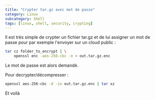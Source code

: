 ```yaml
---
title: "Crypter tar.gz avec mot de passe"
category: Linux
subcategory: Shell
tags: [linux, shell, security, crypting]
---
```

Il est très simple de crypter un fichier tar.gz et de lui assigner un mot de passe pour par exemple
l'envoyer sur un cloud public :

``` sh
tar cz folder_to_encrypt | \
	openssl enc -aes-256-cbc -e > out.tar.gz.enc
```

Le mot de passe est alors demandé.

Pour decrypter/décompresser :
``` sh
openssl aes-256-cbc -d -in out.tar.gz.enc | tar xz
```

Et voilà